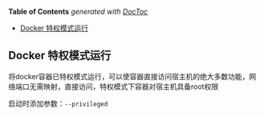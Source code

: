 <!-- START doctoc generated TOC please keep comment here to allow auto update -->
<!-- DON'T EDIT THIS SECTION, INSTEAD RE-RUN doctoc TO UPDATE -->
**Table of Contents**  *generated with [DocToc](https://github.com/thlorenz/doctoc)*

- [Docker 特权模式运行](#docker-%E7%89%B9%E6%9D%83%E6%A8%A1%E5%BC%8F%E8%BF%90%E8%A1%8C)

<!-- END doctoc generated TOC please keep comment here to allow auto update -->

## Docker 特权模式运行

将docker容器已特权模式运行，可以使容器直接访问宿主机的绝大多数功能，网络端口无需映射，直接访问，特权模式下容器对宿主机具备root权限

启动时添加参数：`--privileged`
